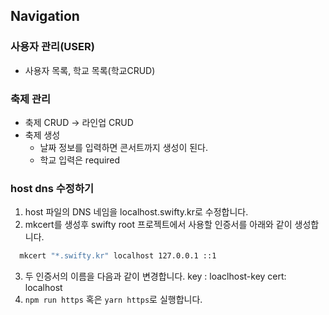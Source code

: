 ## Navigation

### 사용자 관리(USER)

- 사용자 목록, 학교 목록(학교CRUD)

### 축제 관리

- 축제 CRUD -> 라인업 CRUD
- 축제 생성
  - 날짜 정보를 입력하면 콘서트까지 생성이 된다.
  - 학교 입력은 required

### host dns 수정하기

1. host 파일의 DNS 네임을 localhost.swifty.kr로 수정합니다.
2. mkcert를 생성후 swifty root 프로젝트에서 사용할 인증서를 아래와 같이 생성합니다.

```sh
  mkcert "*.swifty.kr" localhost 127.0.0.1 ::1
```

3. 두 인증서의 이름을 다음과 같이 변경합니다.
   key : loaclhost-key
   cert: localhost
4. `npm run https` 혹은 `yarn https`로 실행합니다.
